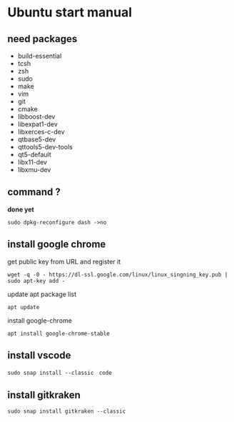 # Ubuntu start manual
## need packages
* build-essential
* tcsh
* zsh
* sudo 
* make 
* vim 
* git 
* cmake
* libboost-dev
* libexpat1-dev
* libxerces-c-dev
* qtbase5-dev
* qttools5-dev-tools
* qt5-default 
* libx11-dev
* libxmu-dev
## command ?
**done yet**
~~~
sudo dpkg-reconfigure dash ->no
~~~

## install google chrome 
get public key from URL and register it 
~~~
wget -q -0 - https://dl-ssl.google.com/linux/linux_singning_key.pub | sudo apt-key add -
~~~
update apt package list
~~~
apt update 
~~~
install google-chrome 
~~~
apt install google-chrome-stable
~~~

## install vscode 
~~~
sudo snap install --classic　code
~~~
## install gitkraken
~~~
sudo snap install gitkraken --classic
~~~